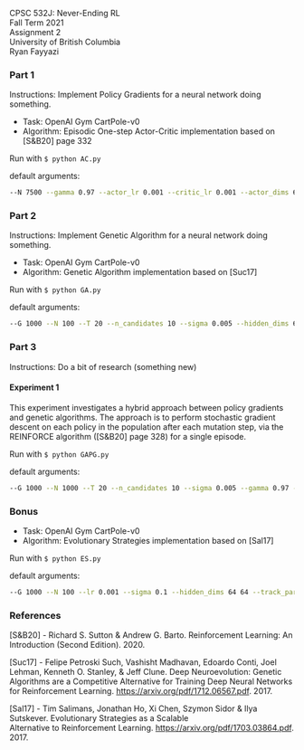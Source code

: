CPSC 532J: Never-Ending RL\
Fall Term 2021\
Assignment 2\
University of British Columbia\
Ryan Fayyazi


### Part 1

Instructions: Implement Policy Gradients for a neural network doing something.

* Task: OpenAI Gym CartPole-v0
* Algorithm: Episodic One-step Actor-Critic implementation based on [S&B20] page 332

Run with `$ python AC.py`

default arguments:

```bash
--N 7500 --gamma 0.97 --actor_lr 0.001 --critic_lr 0.001 --actor_dims 64 64 --critic_dims 64 64 --track_param False --track_logp True --render False --render_step 1000
```
### Part 2

Instructions: Implement Genetic Algorithm for a neural network doing something.

* Task: OpenAI Gym CartPole-v0
* Algorithm: Genetic Algorithm implementation based on [Suc17]

Run with `$ python GA.py`

default arguments:

```bash
--G 1000 --N 100 --T 20 --n_candidates 10 --sigma 0.005 --hidden_dims 64 64 --track_param False
```

### Part 3 

Instructions: Do a bit of research (something new)

#### Experiment 1

This experiment investigates a hybrid approach between policy gradients and genetic algorithms. The approach is to perform 
stochastic gradient descent on each policy in the population after each mutation step, via the REINFORCE algorithm ([S&B20]
page 328) for a single episode. 

Run with `$ python GAPG.py`

default arguments:

```bash
--G 1000 --N 1000 --T 20 --n_candidates 10 --sigma 0.005 --gamma 0.97 --lr 0.001 --hidden_dims 64 64 --track_param False
```

### Bonus

* Task: OpenAI Gym CartPole-v0
* Algorithm: Evolutionary Strategies implementation based on [Sal17]

Run with `$ python ES.py`

default arguments:

```bash
--G 1000 --N 100 --lr 0.001 --sigma 0.1 --hidden_dims 64 64 --track_param False
```

### References

[S&B20] - Richard S. Sutton & Andrew G. Barto. Reinforcement Learning: An Introduction (Second Edition). 2020.

[Suc17] - Felipe Petroski Such, Vashisht Madhavan, Edoardo Conti, Joel Lehman, Kenneth O. Stanley, & Jeff Clune. Deep Neuroevolution: Genetic Algorithms are a Competitive Alternative for
Training Deep Neural Networks for Reinforcement Learning. https://arxiv.org/pdf/1712.06567.pdf. 2017.

[Sal17] - Tim Salimans, Jonathan Ho, Xi Chen, Szymon Sidor & Ilya Sutskever. Evolutionary Strategies as a Scalable \
Alternative to Reinforcement Learning. https://arxiv.org/pdf/1703.03864.pdf. 2017. 